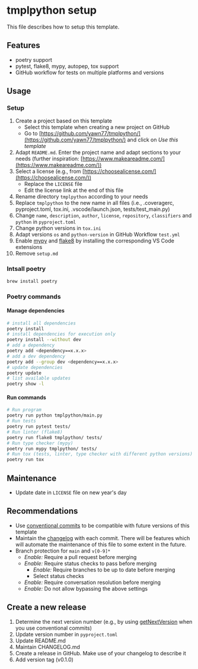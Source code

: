 # tmplpython setup

This file describes how to setup this template.

## Features

- poetry support
- pytest, flake8, mypy, autopep, tox support
- GitHub workflow for tests on multiple platforms and versions

## Usage

### Setup

1. Create a project based on this template
   - Select this template when creating a new project on GitHub
   - Go to [https://github.com/yawn77/tmplpython/](https://github.com/yawn77/tmplpython/) and click on _Use this template_
2. Adapt `README.md`. Enter the project name and adapt sections to your needs (further inspiration: [https://www.makeareadme.com/](https://www.makeareadme.com/))
3. Select a license (e.g., from [https://choosealicense.com/](https://choosealicense.com/))
   - Replace the `LICENSE` file
   - Edit the license link at the end of this file
4. Rename directory `tmplpython` according to your needs
5. Replace `tmplpython` to the new name in all files (i.e., .coveragerc, pyproject.toml, tox.ini, .vscode/launch.json, tests/test_main.py)
6. Change `name`, `description`, `author`, `license`, `repository`, `classifiers` and `python` in `pyproject.toml`
7. Change python versions in `tox.ini`
8. Adapt versions `os` and `python-version` in GitHub Workflow `test.yml`
9. Enable [mypy](https://marketplace.visualstudio.com/items?itemName=ms-python.mypy-type-checker) and [flake8](https://marketplace.visualstudio.com/items?itemName=ms-python.flake8) by installing the corresponding VS Code extensions
10. Remove `setup.md`

### Intsall poetry

```bash
brew install poetry
```

### Poetry commands

#### Manage dependencies

```bash
# install all dependencies
poetry install
# install dependencies for execution only
poetry install --without dev
# add a dependency
poetry add <dependency==x.x.x>
# add a dev dependency
poetry add --group dev <dependency==x.x.x>
# update dependencies
poetry update
# list available updates
poetry show -l
```

#### Run commands

```bash
# Run program
poetry run python tmplpython/main.py
# Run tests
poetry run pytest tests/
# Run linter (flake8)
poetry run flake8 tmplpython/ tests/
# Run type checker (mypy)
poetry run mypy tmplpython/ tests/
# Run tox (tests, linter, type checker with different python versions)
poetry run tox
```

## Maintenance

- Update date in `LICENSE` file on new year's day

## Recommendations

- Use [conventional commits](https://www.conventionalcommits.org/en/v1.0.0/) to be compatible with future versions of this template
- Maintain the [changelog](https://keepachangelog.com/en/1.0.0/) with each commit. There will be features which will automate the maintenance of this file to some extent in the future.
- Branch protection for `main` and `v[0-9]*`
  - _Enable:_ Require a pull request before merging
  - _Enable:_ Require status checks to pass before merging
    - _Enable:_ Require branches to be up to date before merging
    - Select status checks
  - _Enable:_ Require conversation resolution before merging
  - _Enable:_ Do not allow bypassing the above settings

## Create a new release

1. Determine the next version number (e.g., by using [getNextVersion](https://github.com/thenativeweb/get-next-version) when you use conventional commits)
2. Update version number in `pyproject.toml`
3. Update README.md
4. Maintain CHANGELOG.md
5. Create a release in GitHub. Make use of your changelog to describe it
6. Add version tag (v0.1.0)
